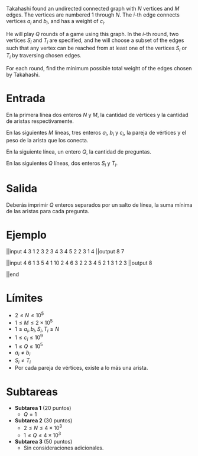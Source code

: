 Takahashi found an undirected connected graph with $N$ vertices and $M$ edges. The vertices are numbered $1$ through $N$. The $i$-th edge connects vertices $a_i$ and $b_i$, and has a weight of $c_i$.

He will play $Q$ rounds of a game using this graph. In the $i$-th round, two vertices $S_i$ and $T_i$ are specified, and he will choose a subset of the edges such that any vertex can be reached from at least one of the vertices $S_i$ or $T_i$ by traversing chosen edges.

For each round, find the minimum possible total weight of the edges chosen by Takahashi.

# Entrada

En la primera línea dos enteros $N$ y $M$, la cantidad de vértices y la cantidad de aristas respectivamente.

En las siguientes $M$ líneas, tres enteros $a_i$, $b_i$ y $c_i$, la pareja de vértices y el peso de la arista que los conecta.

En la siguiente línea, un entero $Q$, la cantidad de preguntas.

En las siguientes $Q$ líneas, dos enteros $S_i$ y $T_i$.

# Salida

Deberás imprimir $Q$ enteros separados por un salto de línea, la suma mínima de las aristas para cada pregunta.

# Ejemplo

||input
4 3
1 2 3
2 3 4
3 4 5
2
2 3
1 4
||output
8
7

||input
4 6
1 3 5
4 1 10
2 4 6
3 2 2
3 4 5
2 1 3
1
2 3
||output
8

||end

# Límites

- $2 \leq N \leq 10^5$
- $1 \leq M \leq 2 \times 10^5$
- $1 \leq a_i, b_i, S_i, T_i\leq N$
- $1 \leq c_i \leq 10^9$
- $1 \leq Q \leq 10^5$
- $a_i \neq b_i$
- $S_i \neq T_i$
- Por cada pareja de vértices, existe a lo más una arista.

# Subtareas

- **Subtarea 1** (20 puntos)
  - $Q = 1$
- **Subtarea 2** (30 puntos)
  - $2 \leq N \leq 4 \times 10^3$
  - $1 \leq Q \leq 4 \times 10^3$
- **Subtarea 3** (50 puntos)
  - Sin consideraciones adicionales.
